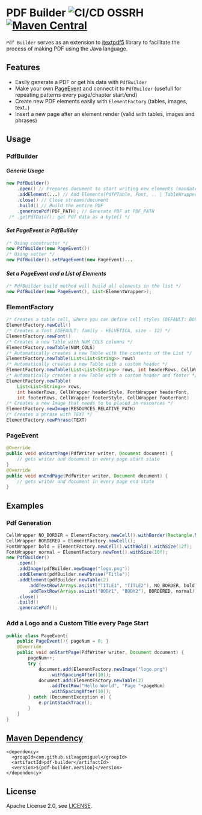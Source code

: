 # PDF Builder ![CI/CD OSSRH](https://github.com/silvagpmiguel/pdf-builder/actions/workflows/main.yml/badge.svg) [![Maven Central](https://maven-badges.herokuapp.com/maven-central/com.github.silvagpmiguel/pdf-builder/badge.svg?style=plastic)](https://maven-badges.herokuapp.com/maven-central/com.github.silvagpmiguel/pdf-builder)

`Pdf Builder` serves as an extension to [itextpdf5](https://itextpdf.com/en/products/itext-5-legacy) library to facilitate the process of making PDF using the Java language.

## Features
- Easily generate a PDF or get his data with `PdfBuilder`
- Make your own [PageEvent](https://api.itextpdf.com/iText5/java/5.5.13.2/com/itextpdf/text/pdf/PdfPageEventHelper.html) and connect it to `PdfBuilder` (usefull for repeating patterns every page/chapter start/end)  
- Create new PDF elements easily with `ElementFactory` (tables, images, text..)
- Insert a new page after an element render (valid with tables, images and phrases)

## Usage
### PdfBuilder
#### *Generic Usage*
```java
new PdfBuilder()
    .open() // Prepares document to start writing new elements (mandatory)
    .addElement(...) // Add Elements(PdfPTable, Font, .. | TableWrapper, FontWrapper, ..)
    .close() // Close streams/document
    .build() // Build the entire PDF
    .generatePdf(PDF_PATH); // Generate PDF at PDF_PATH
 /* .getPdfData(); get Pdf data as a byte[] */
```
#### *Set PageEvent in PdfBuilder*
```java
/* Using constructor */
new PdfBuilder(new PageEvent()) 
/* Using setter */
new PdfBuilder().setPageEvent(new PageEvent)...
```

#### *Set a PageEvent and a List of Elements*
```java
/* PdfBuilder build method will build all elements in the list */
new PdfBuilder(new PageEvent(), List<ElementWrapper>);
```

### ElementFactory
```java
/* Creates a table cell, where you can define cell styles (DEFAULT: BORDERED) */
ElementFactory.newCell()
/* Creates a font (DEFAULT: family - HELVETICA, size - 12) */
ElementFactory.newFont()
/* Creates a new Table with NUM_COLS columns */
ElementFactory.newTable(NUM_COLS)
/* Automatically creates a new Table with the contents of the List */
ElementFactory.newTable(List<List<String>> rows)
/* Automatically creates a new Table with a custom header */
ElementFactory.newTable(List<List<String>> rows, int headerRows, CellWrapper headerStyle)
/* Automatically creates a new Table with a custom header and footer */
ElementFactory.newTable(
    List<List<String>> rows,
    int headerRows, CellWrapper headerStyle, FontWrapper headerFont,
    int footerRows, CellWrapper footerStyle, CellWrapper footerFont)
/* Creates a new Image that needs to be placed in resources */
ElementFactory.newImage(RESOURCES_RELATIVE_PATH)
/* Creates a phrase with TEXT */
ElementFactory.newPhrase(TEXT)
```
### PageEvent
```java
@Override
public void onStartPage(PdfWriter writer, Document document) {
    // gets writer and document in every page start state
}
@Override
public void onEndPage(PdfWriter writer, Document document) {
    // gets writer and document in every page end state
}
```
## Examples
### Pdf Generation
```java
CellWrapper NO_BORDER = ElementFactory.newCell().withBorder(Rectangle.NO_BORDER);
CellWrapper BORDERED = ElementFactory.newCell();
FontWrapper bold = ElementFactory.newCell().withBold().withSize(12f);
FontWrapper normal = ElementFactory.newFont().withSize(10f);
new PdfBuilder()
    .open()
    .addImage(pdfBuilder.newImage("logo.png"))
    .addElement(pdfBuilder.newPhrase("Title"))
    .addElement(pdfBuilder.newTable(2)
        .addTextRow(Arrays.asList("TITLE1", "TITLE2"), NO_BORDER, bold)
        .addTextRow(Arrays.asList("BODY1", "BODY2"), BORDERED, normal))
    .close()
    .build()
    .generatePdf();
```
### Add a Logo and a Custom Title every Page Start
```java
public class PageEvent{
    public PageEvent(){ pageNum = 0; }
    @Override
    public void onStartPage(PdfWriter writer, Document document) {
        pageNum++;
        try {
            document.add(ElementFactory.newImage("logo.png")
                .withSpacingAfter(10));
            document.add(ElementFactory.newTable(2)
                .addTextRow("Hello World", "Page "+pageNum)
                .withSpacingAfter(10));
        } catch (DocumentException e) {
            e.printStackTrace();
        }
    }
}
```
## [Maven Dependency](https://search.maven.org/artifact/com.github.silvagpmiguel/pdf-builder)
```maven
<dependency>
  <groupId>com.github.silvagpmiguel</groupId>
  <artifactId>pdf-builder</artifactId>
  <version>${pdf-builder.version}</version>
</dependency>
```

## License
Apache License 2.0, see [LICENSE](LICENSE).
